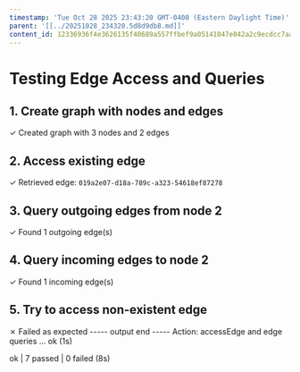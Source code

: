 ```yaml
---
timestamp: 'Tue Oct 28 2025 23:43:20 GMT-0400 (Eastern Daylight Time)'
parent: '[[../20251028_234320.5d8d9db8.md]]'
content_id: 12336936f4e3626135f40689a557ffbef9a05141047e042a2c9ecdcc7aa71330
---
```


# Testing Edge Access and Queries

## 1. Create graph with nodes and edges

✓ Created graph with 3 nodes and 2 edges

## 2. Access existing edge

✓ Retrieved edge: `019a2e07-d18a-789c-a323-54618ef87278`

## 3. Query outgoing edges from node 2

✓ Found 1 outgoing edge(s)

## 4. Query incoming edges to node 2

✓ Found 1 incoming edge(s)

## 5. Try to access non-existent edge

✗ Failed as expected
\----- output end -----
Action: accessEdge and edge queries ... ok (1s)

ok | 7 passed | 0 failed (8s)
